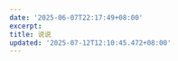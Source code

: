 ```yaml
---
date: '2025-06-07T22:17:49+08:00'
excerpt:         
title: 说说
updated: '2025-07-12T12:10:45.472+08:00'
---
```

<div id="qexot" class="tag-plugin timeline"></div>

<script src="https://gcore.jsdelivr.net/gh/MSCMDD/Qexo-Talks@main/Stellar/qexo_talk.js"></script>
<link rel="stylesheet" href="https://gcore.jsdelivr.net/gh/MSCMDD/Qexo-Talks@main/Stellar/qexo_talk.css">
<script>showQexoTalks("qexot", "https://panel.catp.cc", 5)</script>

